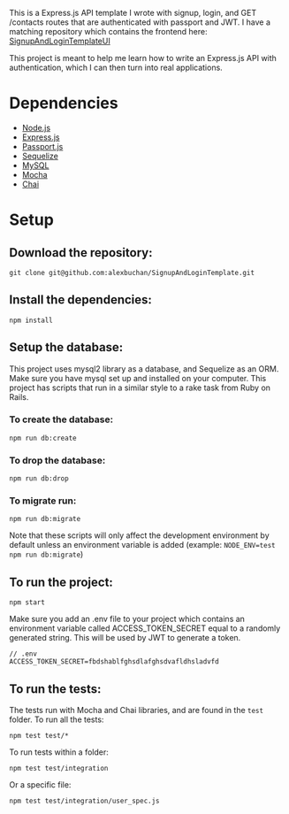 This is a Express.js API template I wrote with signup, login, and GET /contacts routes that are authenticated with passport and JWT.
I have a matching repository which contains the frontend here: [SignupAndLoginTemplateUI](https://github.com/alexbuchan/SignupAndLoginTemplate-UI)

This project is meant to help me learn how to write an Express.js API with authentication, which I can then turn into real applications.

# Dependencies

* [Node.js](https://nodejs.org/en/)
* [Express.js](https://expressjs.com/)
* [Passport.js](http://www.passportjs.org/)
* [Sequelize](https://sequelize.org/)
* [MySQL](https://www.mysql.com/)
* [Mocha](https://mochajs.org/)
* [Chai](https://www.chaijs.com/)

# Setup

## Download the repository:

`git clone git@github.com:alexbuchan/SignupAndLoginTemplate.git`

## Install the dependencies:

`npm install`

## Setup the database:

This project uses mysql2 library as a database, and Sequelize as an ORM. Make sure you have mysql set up and installed on your computer.
This project has scripts that run in a similar style to a rake task from Ruby on Rails.

### To create the database:

`npm run db:create`

### To drop the database:

`npm run db:drop`

### To migrate run:

`npm run db:migrate`

Note that these scripts will only affect the development environment by default unless an environment variable is added 
(example: `NODE_ENV=test npm run db:migrate`)

## To run the project:

`npm start`

Make sure you add an .env file to your project which contains an environment variable called ACCESS_TOKEN_SECRET equal to a randomly generated string.
This will be used by JWT to generate a token.

```
// .env
ACCESS_TOKEN_SECRET=fbdshablfghsdlafghsdvafldhsladvfd
```

## To run the tests:

The tests run with Mocha and Chai libraries, and are found in the `test` folder.
To run all the tests:

`npm test test/*`

To run tests within a folder:

`npm test test/integration`

Or a specific file:

`npm test test/integration/user_spec.js`
